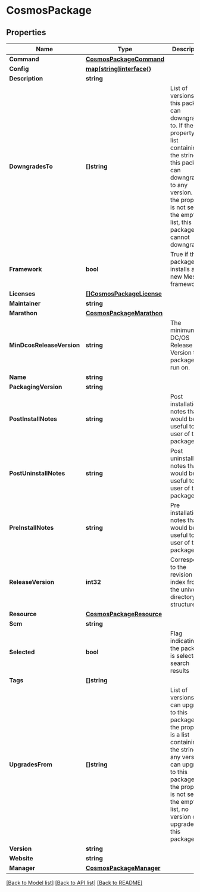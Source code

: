 # CosmosPackage

## Properties

Name | Type | Description | Notes
------------ | ------------- | ------------- | -------------
**Command** | [**CosmosPackageCommand**](CosmosPackageCommand.md) |  | [optional] 
**Config** | [**map[string]interface{}**](.md) |  | [optional] 
**Description** | **string** |  | 
**DowngradesTo** | **[]string** | List of versions that this package can downgrade to. If the property is a list containing the string &#39;*&#39;, this package can downgrade to any version. If the property is not set or the empty list, this package cannot downgrade. | [optional] 
**Framework** | **bool** | True if this package installs a new Mesos framework. | [optional] [default to false]
**Licenses** | [**[]CosmosPackageLicense**](CosmosPackageLicense.md) |  | [optional] 
**Maintainer** | **string** |  | 
**Marathon** | [**CosmosPackageMarathon**](CosmosPackageMarathon.md) |  | [optional] 
**MinDcosReleaseVersion** | **string** | The minimum DC/OS Release Version the package can run on. | [optional] 
**Name** | **string** |  | 
**PackagingVersion** | **string** |  | 
**PostInstallNotes** | **string** | Post installation notes that would be useful to the user of this package. | [optional] 
**PostUninstallNotes** | **string** | Post uninstallation notes that would be useful to the user of this package. | [optional] 
**PreInstallNotes** | **string** | Pre installation notes that would be useful to the user of this package. | [optional] 
**ReleaseVersion** | **int32** | Corresponds to the revision index from the universe directory structure | 
**Resource** | [**CosmosPackageResource**](CosmosPackageResource.md) |  | [optional] 
**Scm** | **string** |  | [optional] 
**Selected** | **bool** | Flag indicating if the package is selected in search results | [optional] [default to false]
**Tags** | **[]string** |  | 
**UpgradesFrom** | **[]string** | List of versions that can upgrade to this package. If the property is a list containing the string &#39;*&#39;, any version can upgrade to this package. If the property is not set or the empty list, no version can upgrade to this package. | [optional] 
**Version** | **string** |  | 
**Website** | **string** |  | [optional] 
**Manager** | [**CosmosPackageManager**](CosmosPackageManager.md) |  | [optional] 

[[Back to Model list]](../README.md#documentation-for-models) [[Back to API list]](../README.md#documentation-for-api-endpoints) [[Back to README]](../README.md)



